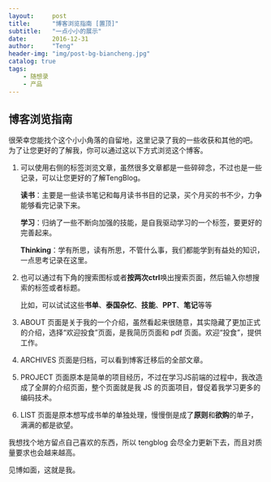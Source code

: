 ```yaml
---
layout:     post
title:      "博客浏览指南 [置顶]"
subtitle:   "一点小小的展示"
date:       2016-12-31
author:     "Teng"
header-img: "img/post-bg-biancheng.jpg"
catalog: true
tags:
    - 随想录
    - 产品
---
```


## 博客浏览指南

很荣幸您能找个这个小小角落的自留地，这里记录了我的一些收获和其他的吧。
为了让您更好的了解我，你可以通过这以下方式浏览这个博客。

1. 可以使用右侧的标签浏览文章，虽然很多文章都是一些碎碎念，不过也是一些记录，可以让您更好的了解TengBlog。

	
	**读书**：主要是一些读书笔记和每月读书书目的记录，买个月买的书不少，力争能够看完记录下来。

	**学习**：归纳了一些不断向加强的技能，是自我驱动学习的一个标签，要更好的完善起来。

	**Thinking**：学有所思，读有所思，不管什么事，我们都能学到有益处的知识，一点思考记录在这里。
	<br>
2. 也可以通过有下角的搜索图标或者**按两次ctrl**唤出搜索页面，然后输入你想搜索的标签或者标题。

	比如，可以试试这些**书单**、**泰国杂忆**、**技能**、**PPT**、**笔记**等等
	<br>
3. ABOUT 页面是关于我的一个介绍，虽然看起来很随意，其实隐藏了更加正式的介绍，选择“欢迎投食”页面，是我简历页面和 pdf 页面。欢迎“投食”，提供工作。
4. ARCHIVES 页面是归档，可以看到博客迁移后的全部文章。
5. PROJECT 页面原本是简单的项目经历，不过在学习JS前端的过程中，我改造成了全屏的介绍页面，整个页面就是我 JS 的页面项目，督促着我学习更多的编码技术。
6. LIST 页面是原本想写成书单的单独处理，慢慢倒是成了**原则**和**欲购**的单子，满满的都是欲望。

我想找个地方留点自己喜欢的东西，所以 tengblog 会尽全力更新下去，而且对质量要求也会越来越高。

见博如面，这就是我。
